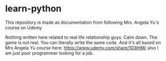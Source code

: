 ﻿# learn-python

This repository is made as documentation from following Mrs. Angela Yu's course on Udemy

Nothing written here related to real life relationship guys. Calm down. The game is not real. You can literally write the same code. And it's all based on Mrs Angela Yu course here: https://www.udemy.com/share/103IHM/ also I am just poor programmer looking for a job.